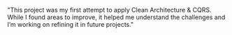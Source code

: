 "This project was my first attempt to apply Clean Architecture & CQRS. While I found areas to improve, it helped me understand the challenges and I’m working on refining it in future projects."
